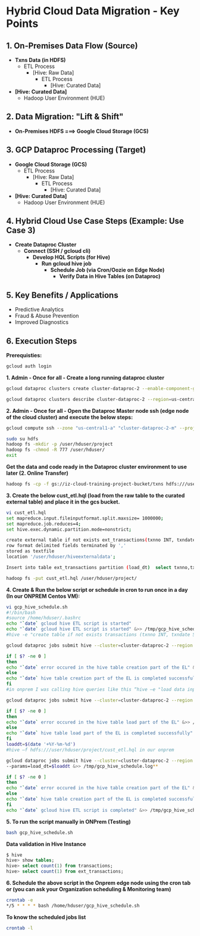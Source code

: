 # Hybrid Cloud Data Migration - Key Points


## 1. On-Premises Data Flow (Source)

* **Txns Data (in HDFS)**
    * ETL Process
        * [Hive: Raw Data]
            * ETL Process
                * [Hive: Curated Data]
* **[Hive: Curated Data]**
    * Hadoop User Environment (HUE)



## 2. Data Migration: "Lift & Shift"

* **On-Premises HDFS ===> Google Cloud Storage (GCS)**



## 3. GCP Dataproc Processing (Target)

* **Google Cloud Storage (GCS)**
    * ETL Process
        * [Hive: Raw Data]
            * ETL Process
                * [Hive: Curated Data]
* **[Hive: Curated Data]**
    * Hadoop User Environment (HUE)



## 4. Hybrid Cloud Use Case Steps (Example: Use Case 3)

* **Create Dataproc Cluster**
    * **Connect (SSH / gcloud cli)**
        * **Develop HQL Scripts (for Hive)**
            * **Run gcloud hive job**
                * **Schedule Job (via Cron/Oozie on Edge Node)**
                    * **Verify Data in Hive Tables (on Dataproc)**



## 5. Key Benefits / Applications

* Predictive Analytics
* Fraud & Abuse Prevention
* Improved Diagnostics



## 6. Execution Steps

**Prerequisties:**
```bash
gcloud auth login
```

**1. Admin - Once for all - Create a long running dataproc cluster**
```bash
gcloud dataproc clusters create cluster-dataproc-2 --enable-component-gateway --bucket iz-dataproc-uscentral1-bucket-1 --region us-central1 --zone us-central1-a --master-machine-type e2-standard-2 --master-boot-disk-size 100 --num-workers 3 --worker-machine-type e2-standard-2 --worker-boot-disk-size 100 --image-version 2.1-rocky8 --properties hdfs:dfs.blocksize=268435456 --max-idle 7200s --project iz-cloud-training-project 

gcloud dataproc clusters describe cluster-dataproc-2 --region=us-central1
```

**2. Admin - Once for all - Open the Dataproc Master node ssh (edge node of the cloud cluster) and execute the below steps:**
```bash
gcloud compute ssh --zone "us-central1-a" "cluster-dataproc-2-m" --project "iz-cloud-training-project"

sudo su hdfs  
hadoop fs -mkdir -p /user/hduser/project  
hadoop fs -chmod -R 777 /user/hduser/  
exit
```

**Get the data and code ready in the Dataproc cluster environment to use later (2. Online Transfer)**
```bash
hadoop fs -cp -f gs://iz-cloud-training-project-bucket/txns hdfs:///user/hduser/project/ #data will be loaded by source providers in a frequent interval
```
**3. Create the below cust_etl.hql (load from the raw table to the curated external table) and place it in the gcs bucket.**

```bash
vi cust_etl.hql  
set mapreduce.input.fileinputformat.split.maxsize= 1000000;  
set mapreduce.job.reduces=4;  
set hive.exec.dynamic.partition.mode=nonstrict;  

create external table if not exists ext_transactions(txnno INT, txndate STRING, custno INT, amount DOUBLE,category string, product STRING, city STRING, state STRING, spendby STRING) partitioned by (load_dt STRING)  
row format delimited fields terminated by ','  
stored as textfile  
location '/user/hduser/hiveexternaldata';  

Insert into table ext_transactions partition (load_dt)  select txnno,txndate,custno,amount,category, product,city,state,spendby, current_date() from transactions;**
```

```bash
hadoop fs -put cust_etl.hql /user/hduser/project/
```

**4. Create & Run the below script or schedule in cron to run once in a day (In our ONPREM Centos VM):**  
```bash
vi gcp_hive_schedule.sh
#!/bin/bash  
#source /home/hduser/.bashrc  
echo "`date` gcloud hive ETL script is started"  
echo "`date` gcloud hive ETL script is started" &>> /tmp/gcp_hive_schedule.log  
#hive -e "create table if not exists transactions (txnno INT, txndate STRING, custno INT, amount DOUBLE,category string, product STRING, city STRING, state STRING, spendby STRING) row format delimited fields terminated by ',' stored as textfile"  

gcloud dataproc jobs submit hive --cluster=cluster-dataproc-2 --region us-central1 -e "create table if not exists transactions (txnno INT, txndate STRING, custno INT, amount DOUBLE,category string, product STRING, city STRING, state STRING, spendby STRING) row format delimited fields terminated by ',' stored as textfile" &> /tmp/gcp_hive_schedule.log**  

if [ $? -ne 0 ]  
then  
echo "`date` error occured in the hive table creation part of the EL" &>> /tmp/gcp_hive_schedule.log  
else  
echo "`date` hive table creation part of the EL is completed successfully" &>> /tmp/gcp_hive_schedule.log  
fi   
#in onprem I was calling hive queries like this “hive –e "load data inpath '/user/hduser/project/txns' overwrite into table transactions" “  

gcloud dataproc jobs submit hive --cluster=cluster-dataproc-2 --region us-central1 -e "load data inpath '/user/hduser/project/txns' overwrite into table transactions" &> /tmp/gcp_hive_schedule.log**  

if [ $? -ne 0 ]  
then  
echo "`date` error occured in the hive table load part of the EL" &>> /tmp/gcp_hive_schedule.log  
else  
echo "`date` hive table load part of the EL is completed successfully" &>> /tmp/gcp_hive_schedule.log  
fi   
loaddt=$(date '+%Y-%m-%d')  
#hive –f hdfs:///user/hduser/project/cust_etl.hql in our onprem  

gcloud dataproc jobs submit hive --cluster=cluster-dataproc-2 --region us-central1 --file=hdfs:///user/hduser/project/cust_etl.hql --continue-on-failure \
--params=load_dt=$loaddt &>> /tmp/gcp_hive_schedule.log**    

if [ $? -ne 0 ]  
then  
echo "`date` error occured in the hive table creation part of the EL" &>> /tmp/gcp_hive_schedule.log  
else  
echo "`date` hive table creation part of the EL is completed successfully" &>> /tmp/gcp_hive_schedule.log  
fi  
echo "`date` gcloud hive ETL script is completed" &>> /tmp/gcp_hive_schedule.log  
```

**5. To run the script manually in ONPrem (Testing)** 
```bash
bash gcp_hive_schedule.sh
```

**Data validation in Hive Instance**  
```sql
$ hive  
hive> show tables;  
hive> select count(1) from transactions;  
hive> select count(1) from ext_transactions;  
```

**6. Schedule the above script in the Onprem edge node using the cron tab or (you can ask your Organization scheduling & Monitoring team)**  
```bash
crontab -e  
*/5 * * * * bash /home/hduser/gcp_hive_schedule.sh
```

**To know the scheduled jobs list**
```bash
crontab -l
```
